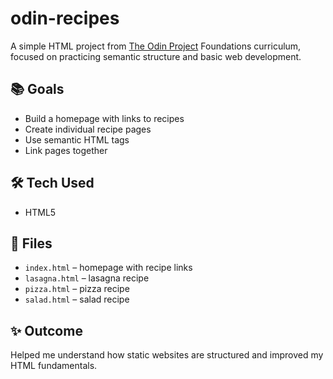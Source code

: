 # odin-recipes

A simple HTML project from [The Odin Project](https://www.theodinproject.com/lessons/foundations-recipes) Foundations curriculum, focused on practicing semantic structure and basic web development.

## 📚 Goals

- Build a homepage with links to recipes  
- Create individual recipe pages  
- Use semantic HTML tags  
- Link pages together

## 🛠️ Tech Used

- HTML5

## 📄 Files

- `index.html` – homepage with recipe links  
- `lasagna.html` – lasagna recipe  
- `pizza.html` – pizza recipe  
- `salad.html` – salad recipe

## ✨ Outcome

Helped me understand how static websites are structured and improved my HTML fundamentals.